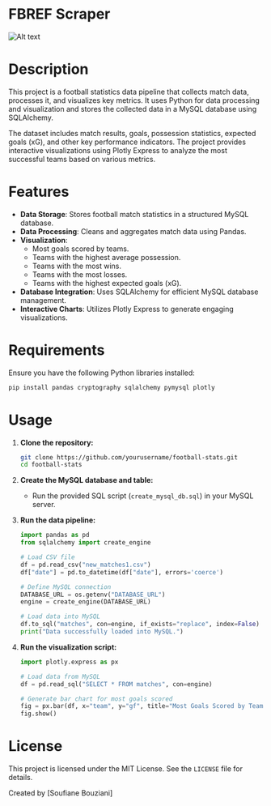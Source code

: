 # FBREF Scraper
![Alt text](images/1740579966598.jpeg)
# Description
This project is a football statistics data pipeline that collects match data, processes it, and visualizes key metrics. It uses Python for data processing and visualization and stores the collected data in a MySQL database using SQLAlchemy.

The dataset includes match results, goals, possession statistics, expected goals (xG), and other key performance indicators. The project provides interactive visualizations using Plotly Express to analyze the most successful teams based on various metrics.

# Features
- **Data Storage**: Stores football match statistics in a structured MySQL database.
- **Data Processing**: Cleans and aggregates match data using Pandas.
- **Visualization**:
  - Most goals scored by teams.
  - Teams with the highest average possession.
  - Teams with the most wins.
  - Teams with the most losses.
  - Teams with the highest expected goals (xG).
- **Database Integration**: Uses SQLAlchemy for efficient MySQL database management.
- **Interactive Charts**: Utilizes Plotly Express to generate engaging visualizations.

# Requirements
Ensure you have the following Python libraries installed:
```bash
pip install pandas cryptography sqlalchemy pymysql plotly
```

# Usage
1. **Clone the repository:**
   ```bash
   git clone https://github.com/yourusername/football-stats.git
   cd football-stats
   ```

2. **Create the MySQL database and table:**
   - Run the provided SQL script (`create_mysql_db.sql`) in your MySQL server.

3. **Run the data pipeline:**
   ```python
   import pandas as pd
   from sqlalchemy import create_engine

   # Load CSV file
   df = pd.read_csv("new_matches1.csv")
   df["date"] = pd.to_datetime(df["date"], errors='coerce')

   # Define MySQL connection
   DATABASE_URL = os.getenv("DATABASE_URL")
   engine = create_engine(DATABASE_URL)

   # Load data into MySQL
   df.to_sql("matches", con=engine, if_exists="replace", index=False)
   print("Data successfully loaded into MySQL.")
   ```

4. **Run the visualization script:**
   ```python
   import plotly.express as px

   # Load data from MySQL
   df = pd.read_sql("SELECT * FROM matches", con=engine)
   
   # Generate bar chart for most goals scored
   fig = px.bar(df, x="team", y="gf", title="Most Goals Scored by Teams", color="gf")
   fig.show()
   ```

# License
This project is licensed under the MIT License. See the `LICENSE` file for details.

Created by [Soufiane Bouziani]

